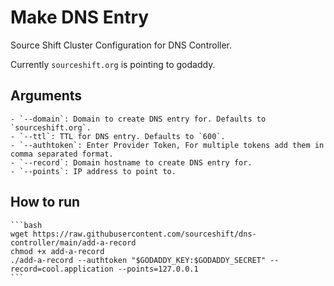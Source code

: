 # Make DNS Entry

Source Shift Cluster Configuration for DNS Controller.

Currently `sourceshift.org` is pointing to godaddy.

## Arguments

    - `--domain`: Domain to create DNS entry for. Defaults to `sourceshift.org`.
    - `--ttl`: TTL for DNS entry. Defaults to `600`.
    - `--authtoken`: Enter Provider Token, For multiple tokens add them in comma separated format.
    - `--record`: Domain hostname to create DNS entry for.
    - `--points`: IP address to point to.

## How to run

    ```bash
    wget https://raw.githubusercontent.com/sourceshift/dns-controller/main/add-a-record
    chmod +x add-a-record
    ./add-a-record --authtoken "$GODADDY_KEY:$GODADDY_SECRET" --record=cool.application --points=127.0.0.1
    ```

